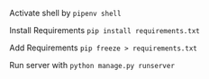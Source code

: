 Activate shell by
```pipenv shell```

Install Requirements
```pip install requirements.txt```

Add Requirements
```pip freeze > requirements.txt```

Run server with 
```python manage.py runserver```
